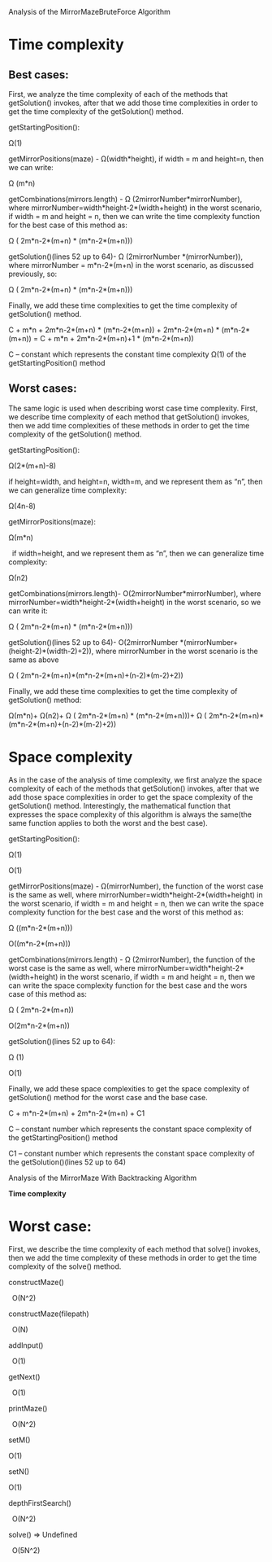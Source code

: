 ﻿Analysis of the MirrorMazeBruteForce Algorithm
# **Time complexity**

## **Best cases:**
First, we analyze the time complexity of each of the methods that getSolution() invokes, after that we add those time complexities in order to get the time complexity of the getSolution() method.

getStartingPosition():

Ω(1)

getMirrorPositions(maze) - Ω(width\*height), if width = m and height=n, then we can write:

Ω (m\*n)

getCombinations(mirrors.length) - Ω (2mirrorNumber\*mirrorNumber), where mirrorNumber=width\*height-2\*(width+height) in the worst scenario, if width = m and height = n, then we can write the time complexity function for the best case of this method as:

Ω ( 2m\*n-2\*(m+n) \* (m\*n-2\*(m+n)))

getSolution()(lines 52 up to 64)- Ω (2mirrorNumber \*(mirrorNumber)), where mirrorNumber =  m\*n-2\*(m+n) in the worst scenario, as discussed previously, so:

Ω ( 2m\*n-2\*(m+n) \* (m\*n-2\*(m+n)))

Finally, we add these time complexities to get the time complexity of getSolution() method.

C + m\*n + 2m\*n-2\*(m+n) \* (m\*n-2\*(m+n)) + 2m\*n-2\*(m+n) \* (m\*n-2\*(m+n)) = C + m\*n + 2m\*n-2\*(m+n)+1 \* (m\*n-2\*(m+n))

C – constant which represents the constant time complexity Ω(1) of the getStartingPosition() method




## **Worst cases:**
The same logic is used when describing worst case time complexity. First, we describe time complexity of each method that getSolution() invokes, then we add time complexities of these methods in order to get the time complexity of the getSolution() method.

getStartingPosition():

Ω(2\*(m+n)-8)

if height=width, and height=n, width=m, and we represent them as “n”, then we can generalize time complexity:

Ω(4n-8)

getMirrorPositions(maze):

Ω(m\*n)

` `if width=height, and we represent them as “n”, then we can generalize time complexity:

Ω(n2)

getCombinations(mirrors.length)- O(2mirrorNumber\*mirrorNumber), where mirrorNumber=width\*height-2\*(width+height) in the worst scenario, so we can write it:

Ω ( 2m\*n-2\*(m+n) \* (m\*n-2\*(m+n)))

getSolution()(lines 52 up to 64)- O(2mirrorNumber \*(mirrorNumber+(height-2)\*(width-2)+2)), where mirrorNumber in the worst scenario is the same as above

Ω ( 2m\*n-2\*(m+n)\*(m\*n-2\*(m+n)+(n-2)\*(m-2)+2))

Finally, we add these time complexities to get the time complexity of getSolution() method:

Ω(m\*n)+ Ω(n2)+ Ω ( 2m\*n-2\*(m+n) \* (m\*n-2\*(m+n)))+ Ω ( 2m\*n-2\*(m+n)\*(m\*n-2\*(m+n)+(n-2)\*(m-2)+2))


# **Space complexity**


As in the case of the analysis of time complexity, we first analyze the space complexity of each of the methods that getSolution() invokes, after that we add those space complexities in order to get the space complexity of the getSolution() method. Interestingly, the mathematical function that expresses the space complexity of this algorithm is always the same(the same function applies to both the worst and the best case).

getStartingPosition():

Ω(1)

O(1)

getMirrorPositions(maze) - Ω(mirrorNumber), the function of the worst case is the same as well, where mirrorNumber=width\*height-2\*(width+height) in the worst scenario, if width = m and height = n, then we can write the space complexity function for the best case and the worst of this method as:

Ω ((m\*n-2\*(m+n)))

O((m\*n-2\*(m+n)))

getCombinations(mirrors.length) - Ω (2mirrorNumber), the function of the worst case is the same as well, where mirrorNumber=width\*height-2\*(width+height) in the worst scenario, if width = m and height = n, then we can write the space complexity function for the best case and the wors case of this method as:

Ω ( 2m\*n-2\*(m+n))

O(2m\*n-2\*(m+n))

getSolution()(lines 52 up to 64):

Ω (1)

O(1)

Finally, we add these space complexities to get the space complexity of getSolution() method for the worst case and the base case.

C + m\*n-2\*(m+n) + 2m\*n-2\*(m+n) + C1

C – constant number which represents the constant space complexity of the getStartingPosition() method

C1 – constant number which represents the constant space complexity of the getSolution()(lines 52 up to 64)









Analysis of the MirrorMaze With Backtracking Algorithm

**Time complexity** 

# **Worst case:**
First, we describe the time complexity of each method that solve() invokes, then we add the time complexity of these methods in order to get the time complexity of the solve() method.

constructMaze()

` `O(N^2)

constructMaze(filepath)

` `O(N)


addInput()

` `O(1)


getNext()

` `O(1)





printMaze()

` `O(N^2)


setM()

O(1)

setN()

O(1)


depthFirstSearch()

` `O(N^2)

solve() => Undefined

` `O(5N^2)
#

